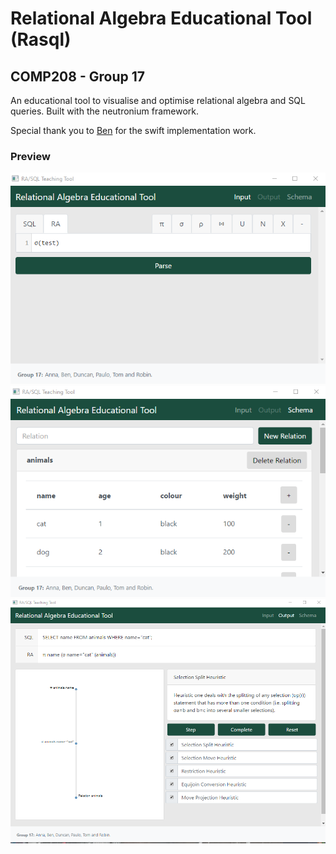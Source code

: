 # Relational Algebra Educational Tool (Rasql)
## COMP208 - Group 17

An educational tool to visualise and optimise relational algebra and SQL
queries. Built with the neutronium framework.

Special thank you to [Ben](https://github.com/TGNThump) for the swift implementation work. 

### Preview
![](.github/preview1.png)
![](.github/preview2.png)
![](.github/preview3.png)